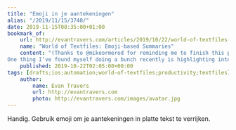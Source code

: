 ```yaml
---
title: "Emoji in je aantekeningen"
alias: "/2019/11/15/3748/"
date: 2019-11-15T08:35:00+01:00
bookmark_of:
    url: http://evantravers.com/articles/2019/10/22/world-of-textfiles-emoji-based-summaries/
    name: "World of Textfiles: Emoji-based Summaries"
    content: "(Thanks to @mikeormerod for reminding me to finish this post!)
One thing I’ve found myself doing a bunch recently is highlighting interesting lines in meeting or booknotes. I suppose you could do whatever you want, but I’ve been using ⭐️ for importance/insight, ❗️for actions, and ❓for ..."
    published: 2019-10-22T02:05:00+00:00
tags: [drafts;ios;automation;world-of-textfiles;productivity;textfiles]
    author:
        name: Evan Travers
        url: http://evantravers.com
        photo: http://evantravers.com/images/avatar.jpg
---
```

Handig. Gebruik emoji om je aantekeningen in platte tekst te verrijken.